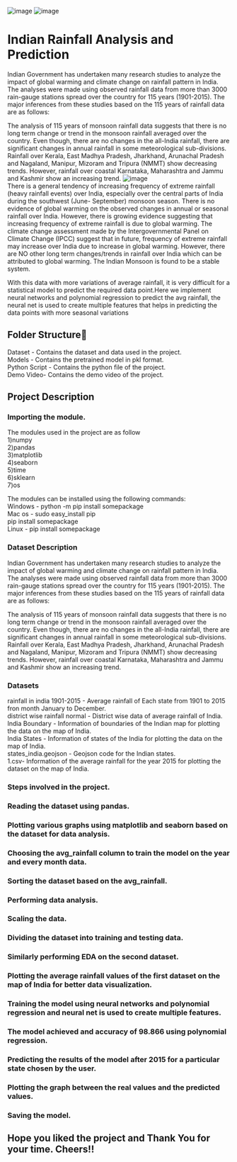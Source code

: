![image](https://user-images.githubusercontent.com/90418655/209568809-53613ff4-db02-4903-bafa-eac3bb0f271f.png)
![image](https://user-images.githubusercontent.com/90418655/209568834-621b63c3-882e-4dc8-a0c7-c756c6d7e102.png)
# Indian Rainfall Analysis and Prediction
Indian Government has undertaken many research studies to analyze the impact of global warming and climate change on rainfall pattern in India. The analyses were made using observed rainfall data from more than 3000 rain-gauge stations spread over the country for 115 years (1901-2015). The major inferences from these studies based on the 115 years of rainfall data are as follows:

The analysis of 115 years of monsoon rainfall data suggests that there is no long term change or trend in the monsoon rainfall averaged over the country. Even though, there are no changes in the all-India rainfall, there are significant changes in annual rainfall in some meteorological sub-divisions. Rainfall over Kerala, East Madhya Pradesh, Jharkhand, Arunachal Pradesh and Nagaland, Manipur, Mizoram and Tripura (NMMT) show decreasing trends. However, rainfall over coastal Karnataka, Maharashtra and Jammu and Kashmir show an increasing trend.
![image](https://user-images.githubusercontent.com/90418655/209570398-8c21cc8f-3ddd-4d78-b896-81b5e75c14c6.png)
<br>There is a general tendency of increasing frequency of extreme rainfall (heavy rainfall events) over India, especially over the central parts of India during the southwest (June- September) monsoon season. There is no evidence of global warming on the observed changes in annual or seasonal rainfall over India. However, there is growing evidence suggesting that increasing frequency of extreme rainfall is due to global warming. The climate change assessment made by the Intergovernmental Panel on Climate Change (IPCC) suggest that in future, frequency of extreme rainfall may increase over India due to increase in global warming. However, there are NO other long term changes/trends in rainfall over India which can be attributed to global warming. The Indian Monsoon is found to be a stable system.

With this data with more variations of average rainfall, it is very difficult for a statistical model to predict the required data point.Here we implement neural networks and polynomial regression to predict the avg rainfall, the neural net is used to create multiple features that helps in predicting the data points with more seasonal variations

## Folder Structure📁
Dataset - Contains the dataset and data used in the project.<br>
Models - Contains the pretrained model in pkl format.<br>
Python Script - Contains the python file of the project.<br>
Demo Video- Contains the demo video of the project.<br>

## Project Description
### Importing the module.
The modules used in the project are as follow<br>
1)numpy<br>
2)pandas<br>
3)matplotlib<br>
4)seaborn<br>
5)time<br>
6)sklearn<br>
7)os<br>

The modules can be installed using the following commands:<br>
Windows - python -m pip install somepackage<br>
Mac os - sudo easy_install pip<br>
         pip install somepackage<br>
Linux - pip install somepackage<br>

### Dataset Description
Indian Government has undertaken many research studies to analyze the impact of global warming and climate change on rainfall pattern in India. The analyses were made using observed rainfall data from more than 3000 rain-gauge stations spread over the country for 115 years (1901-2015). The major inferences from these studies based on the 115 years of rainfall data are as follows:

The analysis of 115 years of monsoon rainfall data suggests that there is no long term change or trend in the monsoon rainfall averaged over the country. Even though, there are no changes in the all-India rainfall, there are significant changes in annual rainfall in some meteorological sub-divisions. Rainfall over Kerala, East Madhya Pradesh, Jharkhand, Arunachal Pradesh and Nagaland, Manipur, Mizoram and Tripura (NMMT) show decreasing trends. However, rainfall over coastal Karnataka, Maharashtra and Jammu and Kashmir show an increasing trend.

### Datasets

rainfall in india 1901-2015 - Average rainfall of Each state from 1901 to 2015 fron month January to December.<br>
district wise rainfall normal - District wise data of average rainfall of India.<br>
India Boundary - Information of boundaries of the Indian map for plotting the data on the map of India.<br>
India States - Information of states of the India for plotting the data on the map of India.<br>
states_india.geojson - Geojson code for the Indian states.<br>
1.csv- Information of the average rainfall for the year 2015 for plotting the dataset on the map of India.<br>

### Steps involved in the project.<br>

### Reading the dataset using pandas.<br>

### Plotting various graphs using matplotlib and seaborn based on the dataset for data analysis.<br>

### Choosing the avg_rainfall column to train the model on the year and every month data.

### Sorting the dataset based on the avg_rainfall.<br>

### Performing data analysis.<br>

### Scaling the data.<br>

### Dividing the dataset into training and testing data.<br>

### Similarly performing EDA on the second dataset.<br>

### Plotting the average rainfall values of the first dataset on the map of India for better data visualization.<br>

### Training the model using neural networks and polynomial regression and neural net is used to create multiple features.<br>

### The model achieved and accuracy of 98.866 using polynomial regression.<br>

### Predicting the results of the model after 2015 for a particular state chosen by the user.<br>

### Plotting the graph between the real values and the predicted values.<br>

### Saving the model.

## Hope you liked the project and Thank You for your time. Cheers!!
